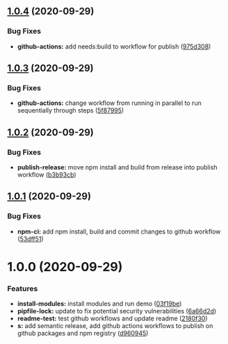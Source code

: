 ## [1.0.4](https://github.com/Robert-OP/layers-gl/compare/v1.0.3...v1.0.4) (2020-09-29)


### Bug Fixes

* **github-actions:** add needs:build to workflow for publish ([975d308](https://github.com/Robert-OP/layers-gl/commit/975d308466d9a2e9d043fdad0c22f675f44329f3))

## [1.0.3](https://github.com/Robert-OP/layers-gl/compare/v1.0.2...v1.0.3) (2020-09-29)


### Bug Fixes

* **github-actions:** change workflow from running in parallel to run sequentially through steps ([5f87995](https://github.com/Robert-OP/layers-gl/commit/5f879952735950a75083e1bf68f683805d198228))

## [1.0.2](https://github.com/Robert-OP/layers-gl/compare/v1.0.1...v1.0.2) (2020-09-29)


### Bug Fixes

* **publish-release:** move npm install and build from release into publish workflow ([b3b93cb](https://github.com/Robert-OP/layers-gl/commit/b3b93cb20e022976c49cc5578fc48e1610f4d000))

## [1.0.1](https://github.com/Robert-OP/layers-gl/compare/v1.0.0...v1.0.1) (2020-09-29)


### Bug Fixes

* **npm-ci:** add npm install, build and commit changes to github workflow ([53dff51](https://github.com/Robert-OP/layers-gl/commit/53dff5132dd17540d0dc8e6ae26795f51d46563f))

# 1.0.0 (2020-09-29)


### Features

* **install-modules:** install modules and run demo ([03f19be](https://github.com/Robert-OP/layers-gl/commit/03f19befc4de0612edf4f716340e478252ff79fd))
* **pipfile-lock:** update to fix potential security vulnerabilities ([6a66d2d](https://github.com/Robert-OP/layers-gl/commit/6a66d2df4b5249564d78d8c8c01def8184aff390))
* **readme-test:** test github workflows and update readme ([2180f30](https://github.com/Robert-OP/layers-gl/commit/2180f30d8391c358852460dea95d5cb9fa5f4dab))
* **s:** add semantic release, add github actions workflows to publish on github packages and npm registry ([d960945](https://github.com/Robert-OP/layers-gl/commit/d960945f709da8491ed504c567cae08d739552c9))
